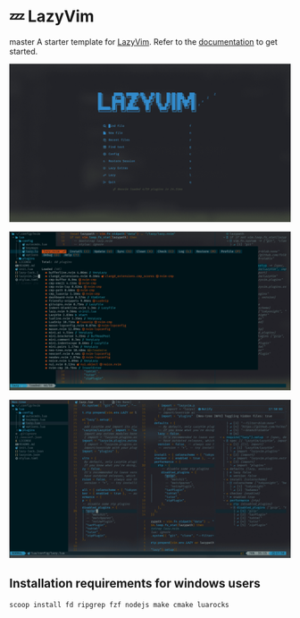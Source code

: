 # 💤 LazyVim
master
A starter template for [LazyVim](https://github.com/LazyVim/LazyVim).
Refer to the [documentation](https://lazyvim.github.io/installation) to get started.

![HomePage](Screenshots/homepage.png)

![lazyvim](Screenshots/lazyvim.png)

![Page](Screenshots/page.png)

## Installation requirements for windows users

```shell
scoop install fd ripgrep fzf nodejs make cmake luarocks
```
